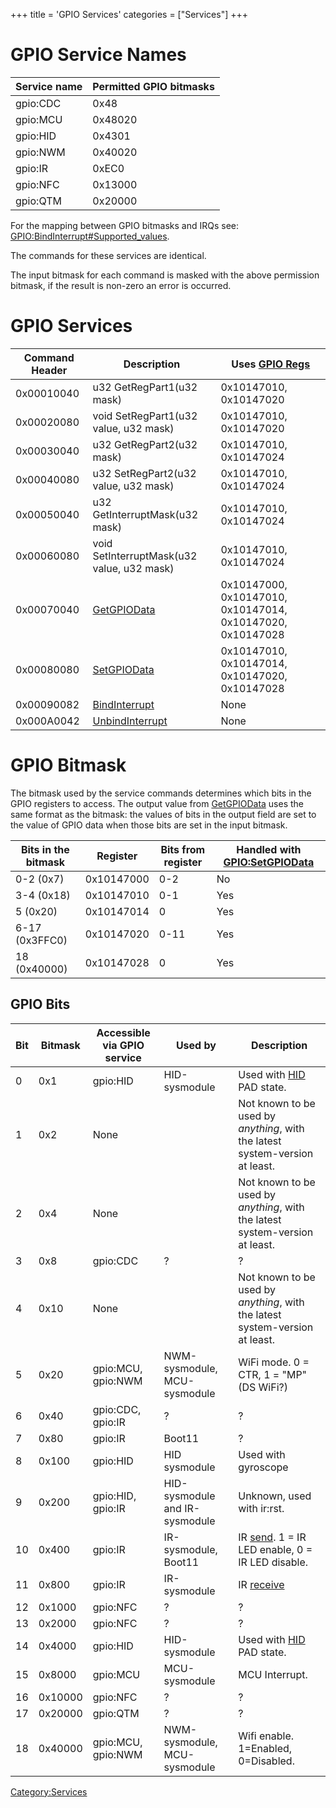 +++
title = 'GPIO Services'
categories = ["Services"]
+++

# GPIO Service Names

| Service name | Permitted GPIO bitmasks |
|--------------|-------------------------|
| gpio:CDC     | 0x48                    |
| gpio:MCU     | 0x48020                 |
| gpio:HID     | 0x4301                  |
| gpio:NWM     | 0x40020                 |
| gpio:IR      | 0xEC0                   |
| gpio:NFC     | 0x13000                 |
| gpio:QTM     | 0x20000                 |

For the mapping between GPIO bitmasks and IRQs see: [GPIO:BindInterrupt#Supported_values](GPIO:BindInterrupt#supported_values "wikilink").

The commands for these services are identical.

The input bitmask for each command is masked with the above permission bitmask, if the result is non-zero an error is occurred.

# GPIO Services

| Command Header | Description | Uses [GPIO Regs](GPIO_Registers "wikilink") |
|----|----|----|
| 0x00010040 | u32 GetRegPart1(u32 mask) | 0x10147010, 0x10147020 |
| 0x00020080 | void SetRegPart1(u32 value, u32 mask) | 0x10147010, 0x10147020 |
| 0x00030040 | u32 GetRegPart2(u32 mask) | 0x10147010, 0x10147024 |
| 0x00040080 | u32 SetRegPart2(u32 value, u32 mask) | 0x10147010, 0x10147024 |
| 0x00050040 | u32 GetInterruptMask(u32 mask) | 0x10147010, 0x10147024 |
| 0x00060080 | void SetInterruptMask(u32 value, u32 mask) | 0x10147010, 0x10147024 |
| 0x00070040 | [GetGPIOData](GPIO:GetGPIOData "wikilink") | 0x10147000, 0x10147010, 0x10147014, 0x10147020, 0x10147028 |
| 0x00080080 | [SetGPIOData](GPIO:SetGPIOData "wikilink") | 0x10147010, 0x10147014, 0x10147020, 0x10147028 |
| 0x00090082 | [BindInterrupt](GPIO:BindInterrupt "wikilink") | None |
| 0x000A0042 | [UnbindInterrupt](GPIO:UnbindInterrupt "wikilink") | None |

# GPIO Bitmask

The bitmask used by the service commands determines which bits in the GPIO registers to access. The output value from [GetGPIOData](GPIO:GetGPIOData "wikilink") uses the same format as the bitmask: the values of bits in the output field are set to the value of GPIO data when those bits are set in the input bitmask.

| Bits in the bitmask | Register | Bits from register | Handled with [GPIO:SetGPIOData](GPIO:SetGPIOData "wikilink") |
|----|----|----|----|
| 0-2 (0x7) | 0x10147000 | 0-2 | No |
| 3-4 (0x18) | 0x10147010 | 0-1 | Yes |
| 5 (0x20) | 0x10147014 | 0 | Yes |
| 6-17 (0x3FFC0) | 0x10147020 | 0-11 | Yes |
| 18 (0x40000) | 0x10147028 | 0 | Yes |

## GPIO Bits

| Bit | Bitmask | Accessible via GPIO service | Used by | Description |
|----|----|----|----|----|
| 0 | 0x1 | gpio:HID | HID-sysmodule | Used with [HID](HID_Shared_Memory "wikilink") PAD state. |
| 1 | 0x2 | None |  | Not known to be used by *anything*, with the latest system-version at least. |
| 2 | 0x4 | None |  | Not known to be used by *anything*, with the latest system-version at least. |
| 3 | 0x8 | gpio:CDC | ? | ? |
| 4 | 0x10 | None |  | Not known to be used by *anything*, with the latest system-version at least. |
| 5 | 0x20 | gpio:MCU, gpio:NWM | NWM-sysmodule, MCU-sysmodule | WiFi mode. 0 = CTR, 1 = "MP" (DS WiFi?) |
| 6 | 0x40 | gpio:CDC, gpio:IR | ? | ? |
| 7 | 0x80 | gpio:IR | Boot11 | ? |
| 8 | 0x100 | gpio:HID | HID sysmodule | Used with gyroscope |
| 9 | 0x200 | gpio:HID, gpio:IR | HID-sysmodule and IR-sysmodule | Unknown, used with ir:rst. |
| 10 | 0x400 | gpio:IR | IR-sysmodule, Boot11 | IR [send](IRU:SetIRLEDState "wikilink"). 1 = IR LED enable, 0 = IR LED disable. |
| 11 | 0x800 | gpio:IR | IR-sysmodule | IR [receive](IRU:GetIRLEDRecvState "wikilink") |
| 12 | 0x1000 | gpio:NFC | ? | ? |
| 13 | 0x2000 | gpio:NFC | ? | ? |
| 14 | 0x4000 | gpio:HID | HID-sysmodule | Used with [HID](HID_Shared_Memory "wikilink") PAD state. |
| 15 | 0x8000 | gpio:MCU | MCU-sysmodule | MCU Interrupt. |
| 16 | 0x10000 | gpio:NFC | ? | ? |
| 17 | 0x20000 | gpio:QTM | ? | ? |
| 18 | 0x40000 | gpio:MCU, gpio:NWM | NWM-sysmodule, MCU-sysmodule | Wifi enable. 1=Enabled, 0=Disabled. |

[Category:Services](Category:Services "wikilink")
